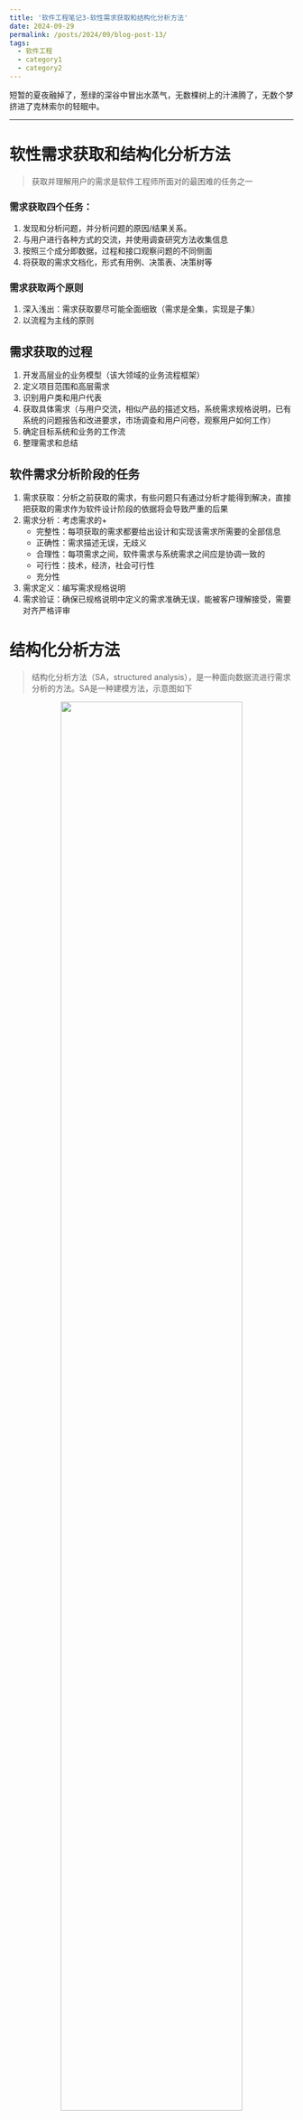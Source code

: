```yaml
---
title: '软件工程笔记3-软性需求获取和结构化分析方法'
date: 2024-09-29
permalink: /posts/2024/09/blog-post-13/
tags:
  - 软件工程
  - category1
  - category2
---
```


短暂的夏夜融掉了，葱绿的深谷中冒出水蒸气，无数棵树上的汁沸腾了，无数个梦挤进了克林索尔的轻眠中。

---

# 软性需求获取和结构化分析方法

> 获取并理解用户的需求是软件工程师所面对的最困难的任务之一
>

### 需求获取四个任务：

1. 发现和分析问题，并分析问题的原因/结果关系。
2. 与用户进行各种方式的交流，并使用调查研究方法收集信息
3. 按照三个成分即数据，过程和接口观察问题的不同侧面
4. 将获取的需求文档化，形式有用例、决策表、决策树等

### 需求获取两个原则

1. 深入浅出：需求获取要尽可能全面细致（需求是全集，实现是子集）
2. 以流程为主线的原则

## 需求获取的过程

1. 开发高层业的业务模型（该大领域的业务流程框架）
2. 定义项目范围和高层需求
3. 识别用户类和用户代表
4. 获取具体需求（与用户交流，相似产品的描述文档，系统需求规格说明，已有系统的问题报告和改进要求，市场调查和用户问卷，观察用户如何工作）
5. 确定目标系统和业务的工作流
6. 整理需求和总结

## 软件需求分析阶段的任务

1. 需求获取：分析之前获取的需求，有些问题只有通过分析才能得到解决，直接把获取的需求作为软件设计阶段的依据将会导致严重的后果
2. 需求分析：考虑需求的+
   - 完整性：每项获取的需求都要给出设计和实现该需求所需要的全部信息
   - 正确性：需求描述无误，无歧义
   - 合理性：每项需求之间，软件需求与系统需求之间应是协调一致的
   - 可行性：技术，经济，社会可行性
   - 充分性
3. 需求定义：编写需求规格说明
4. 需求验证：确保已规格说明中定义的需求准确无误，能被客户理解接受，需要对齐严格评审

# 结构化分析方法

> 结构化分析方法（SA，structured analysis），是一种面向数据流进行需求分析的方法。SA是一种建模方法，示意图如下
>

<div style="text-align: center;">
    <img src="/images/2024-09-29/Untitled.png" width="80%" alt="">
</div>
功能建模、数据建模、行为建模、数据字典、加工规格说明、系统需求规格说明

## 功能建模

> 按照软件内部数据传递、变化的关系，自顶向下逐层分解，指导找到满足功能要求的所有课实现的软件为止
>

数据流图：

<div style="text-align: center;">
    <img src="/images/2024-09-29/Untitled%201.png" width="80%" alt="">
</div>

<div style="text-align: center;">
    <img src="/images/2024-09-29/Untitled%202.png" width="80%" alt="">
</div>
### 环境图：

> 顶层数据流图（0层数据流图）仅包括一个数据处理过程（开发的目标系统）
>
>
> 作用：确定系统在其环境中的位置，通过确定系统的输入和输出与外部实体的关系确定其边界
>

### 数据流图的分层

> 按照系统的层次结构进行逐步分解，分层的数据流图反映的结构关系科研清楚地表达整个系统
>

<div style="text-align: center;">
    <img src="/images/2024-09-29/Untitled%203.png" width="80%" alt="">
</div>
## 数据建模

> 这部分在数据库课程讲过了：就是属性和关系画ER图
>

<div style="text-align: center;">
    <img src="/images/2024-09-29/Untitled%204.png" width="80%" alt="">
</div>
## 行为建模

> 状态转化图（状态图）：描述系统状态和引起系统状态转化的事件，来表示系统的行为
>

<div style="text-align: center;">
    <img src="/images/2024-09-29/Untitled%205.png" width="80%" alt="">
</div>
状态图分为状态和事件两部分：

事件表达式语法：事件说明[守卫条件]/动作表达式

- 事件说明语法：事件名（参数表）
- 守卫条件：一个布尔表达式
- 动作表达式：一个过程表达式，当状态转化开始时执行该表达式

当事件说明的事件发生，且守卫条件的布尔表达式成立时，发生状态转化，并执行动作表达式

## 数据字典

> 数据字典以词条方式定义在数据模型，功能模型，行为模型中出现的数据对象及控制信息的特性，给出他们的准确定义，包括数据流、加工、数据文件、数据文件以及数据源点、汇点等
>
>
> 数据词典时讲三种分析模型粘合在一起的粘合剂，是分析模型的核心
>

**词条描述**：对数据流图中的每一个被命名的图形元素均加定义

- 数据流词条：[数据流名，简述，组成，来源，去向，流通量，峰值]
- 数据元素词条：[类型，取值范围，相关元素及数据结构]
- 数据存储文件词条：[文件名，简述，组成，输入，输出，存取方式，存取频率]
- 加工词条：[加工名，编号，简述，输入，输出，加工逻辑]
- 数据源点和数据汇点词条：[名称，简述，有关数据流，数据]

**数据结构描述**

常用描述数据结构的方：定义式，Warnier图

1. 定义式

<div style="text-align: center;">
    <img src="/images/2024-09-29/Untitled%206.png" width="80%" alt="">
</div>
<div style="text-align: center;">
    <img src="/images/2024-09-29/Untitled%207.png" width="80%" alt="">
</div>
2. Warnier图

<div style="text-align: center;">
    <img src="/images/2024-09-29/Untitled%208.png" width="80%" alt="">
</div>

## 加工规格说明

> 决策表和决策树
>
>
> 在对数据流图的分解中，位于层次树底层的加工也称为基本加工或原子加工，对每一个基本加工都要进一步说明，这种说明被称为加工规格说明
>

**加工规格说明要满足的要求：**

1. 每个基本加工都需要加工规格说明
2. 必须描述加工规则，输入数据流如何转化成输出数据流
3. 描述加工策略，而非加工细节
4. 信息充足，完备，有用，不重复

**决策表**：条件-动作

<div style="text-align: center;">
    <img src="/images/2024-09-29/Untitled%209.png" width="80%" alt="">
</div>
**决策表的改进**

如果表中有两条或更多的处理规则具有相同的动作，并且其条件项之间存在着某种关系，就可设法将它们合并。

<div style="text-align: center;">
    <img src="/images/2024-09-29/Untitled%2010.png" width="80%" alt="">
</div>
**建立决策表的步骤**

(1) 列出与一个具体过程（或模块）有关的所有处理。

(2) 列出过程执行期间的所有条件（或所有判断）。

(3) 将特定条件取值组合与特定的处理相匹配，消去不可能发生的条件取值组合。

(4) 将右部每一纵列规定为一个处理规则，即对于某一条件取值组合将有什么动作。

**决策树：**

<div style="text-align: center;">
    <img src="/images/2024-09-29/Untitled%2011.png" width="80%" alt="">
</div>
## 系统需求规格说明

> 根据分析的结果编写需求规格说明，经过严格评审并得到用户的确认，式需求分析阶段的重要任务之一，需求规格说明也是这个阶段的最终结果
>